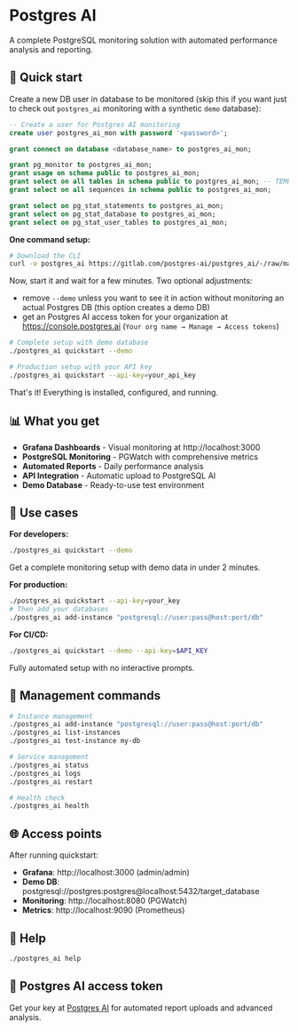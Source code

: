 # Postgres AI 

A complete PostgreSQL monitoring solution with automated performance analysis and reporting.

## 🚀 Quick start

Create a new DB user in database to be monitored (skip this if you want just to check out `postgres_ai` monitoring with a synthetic `demo` database):
```sql
-- Create a user for Postgres AI monitoring
create user postgres_ai_mon with password '<password>';

grant connect on database <database_name> to postgres_ai_mon;

grant pg_monitor to postgres_ai_mon;
grant usage on schema public to postgres_ai_mon;
grant select on all tables in schema public to postgres_ai_mon; -- TEMPORARY; TODO: get rid of this
grant select on all sequences in schema public to postgres_ai_mon;

grant select on pg_stat_statements to postgres_ai_mon;
grant select on pg_stat_database to postgres_ai_mon;
grant select on pg_stat_user_tables to postgres_ai_mon;
```

**One command setup:**

```bash
# Download the CLI
curl -o postgres_ai https://gitlab.com/postgres-ai/postgres_ai/-/raw/main/postgres_ai && chmod +x postgres_ai
```

Now, start it and wait for a few minutes. Two optional adjustments:
- remove `--demo` unless you want to see it in action without monitoring an actual Postgres DB (this option creates a demo DB)
- get an Postgres AI access token for your organization at https://console.postgres.ai (`Your org name → Manage → Access tokens`)

```bash
# Complete setup with demo database
./postgres_ai quickstart --demo

# Production setup with your API key
./postgres_ai quickstart --api-key=your_api_key
```

That's it! Everything is installed, configured, and running.

## 📊 What you get

- **Grafana Dashboards** - Visual monitoring at http://localhost:3000
- **PostgreSQL Monitoring** - PGWatch with comprehensive metrics
- **Automated Reports** - Daily performance analysis
- **API Integration** - Automatic upload to PostgreSQL AI
- **Demo Database** - Ready-to-use test environment

## 🎯 Use cases

**For developers:**
```bash
./postgres_ai quickstart --demo
```
Get a complete monitoring setup with demo data in under 2 minutes.

**For production:**
```bash
./postgres_ai quickstart --api-key=your_key
# Then add your databases
./postgres_ai add-instance "postgresql://user:pass@host:port/db"
```

**For CI/CD:**
```bash
./postgres_ai quickstart --demo --api-key=$API_KEY
```
Fully automated setup with no interactive prompts.

## 🔧 Management commands

```bash
# Instance management
./postgres_ai add-instance "postgresql://user:pass@host:port/db"
./postgres_ai list-instances
./postgres_ai test-instance my-db

# Service management  
./postgres_ai status
./postgres_ai logs
./postgres_ai restart

# Health check
./postgres_ai health
```

## 🌐 Access points

After running quickstart:

- **Grafana**: http://localhost:3000 (admin/admin)
- **Demo DB**: postgresql://postgres:postgres@localhost:5432/target_database
- **Monitoring**: http://localhost:8080 (PGWatch)
- **Metrics**: http://localhost:9090 (Prometheus)

## 📖 Help

```bash
./postgres_ai help
```

## 🔑 Postgres AI access token
Get your key at [Postgres AI](https://postgres.ai) for automated report uploads and advanced analysis.
